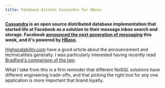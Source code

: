 ```yaml
---
title: Facebook ditches Cassandra for HBase
---
```

**[Cassandra](http://cassandra.apache.org/) is an open source distributed database implementation that started life at Facebook as a solution to their message inbox search and storage. Facebook [announced the next generation of messaging](http://blog.facebook.com/blog.php?post=452288242130) this week, and it's powered by [HBase](http://hbase.apache.org).**

[Highscalability.com](http://highscalability.com/blog/2010/11/16/facebooks-new-real-time-messaging-system-hbase-to-store-135.html) have a good article about the announcement and technicalities generally. I was particularly interested having recently read [Bradford's comparison of the two](http://www.roadtofailure.com/2009/10/29/hbase-vs-cassandra-nosql-battle/).

What I take from this is a firm reminder that different NoSQL solutions have different engineering trade-offs, and that picking the right tool for any one application is more important that brand loyalty.